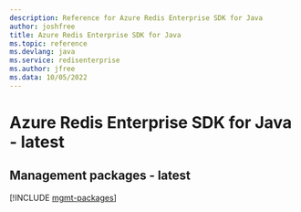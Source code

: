 ```yaml
---
description: Reference for Azure Redis Enterprise SDK for Java
author: joshfree
title: Azure Redis Enterprise SDK for Java
ms.topic: reference
ms.devlang: java
ms.service: redisenterprise
ms.author: jfree
ms.data: 10/05/2022
---
```

# Azure Redis Enterprise SDK for Java - latest

## Management packages - latest
[!INCLUDE [mgmt-packages](redis-enterprise-mgmt-index.md)]